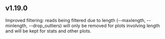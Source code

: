 ## v1.19.0
Improved filtering: reads being filtered due to length (--maxlength, --minlength, --drop_outliers) will only be removed for plots involving length and will be kept for stats and other plots.
